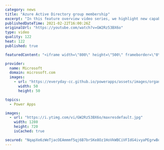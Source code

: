 ```yaml
---
category: news
title: "Azure Active Directory group membership"
excerpt: "In this feature overview video series, we highlight new capabilities included in the latest update to Microsoft Power Apps.  Power Apps Dataverse provides record level security to Azure Active Directory group membership types. Admins can easily set up and assign permissions to different Azure AD users,"
publishedDateTime: 2021-02-22T16:00:26Z
originalUrl: "https://youtube.com/watch?v=GW2Rz53BX6o"
type: video
quality: 122
heat: 122
published: true

featuredContent: "<iframe width=\"800\" height=\"500\" frameborder=\"0\" src=\"https://www.youtube.com/embed/GW2Rz53BX6o\" allow=\"accelerometer; autoplay; encrypted-media; gyroscope; picture-in-picture\" allowfullscreen></iframe>"

provider:
  name: Microsoft
  domain: microsoft.com
  images:
    - url: "https://everyday-cc.github.io/powerapps/assets/images/organizations/microsoft.com-50x50.jpg"
      width: 50
      height: 50

topics:
  - Power Apps

images:
  - url: "https://i.ytimg.com/vi/GW2Rz53BX6o/maxresdefault.jpg"
    width: 1280
    height: 720
    isCached: true

secured: "NqapXe6zWeTjacOEAmmmf5qj6B7brSKe8Oz1HoVkWBCiVFIdG4ivyaPEgrwBoDlJ7nK0UyAhnBuRZ0HkgMzYTBsN2UljSFA/dbVddqjYbQ6mU9dGpZe2NrVyx8Dq4f9G1xRLKmPQb8Ui2qsN2LujFSjVE6XyYqn5qOfNcZQvSDyvqpKEEgxx1MuDutejpdKed8PWnVZs0lNPgYyqiMfeu6JS+yYmaR1JSFJiQIQbJQv4HU4FSHtjLjHxPR0P4EQ+kmaUYsEzWpsH3sOhNo4jAb6fP28BBUMhrECTpOfdydgCU1ijKi4kTih33oK/jEd0tPXVwpI7HbWkMl6F+tnHdMK+Jf1Fyi5FFrCpR4LS2g0atTfN/OTSqy5WTrvcijfhH9m3kStNyY5Mx0Z7Ljju9d87sNMggWsVu6wt1158aW/ULMCPYe3m4Im+JSnmMIJ7;AWLUmJYbxjLAVV0TBD8zcg=="
---
```


